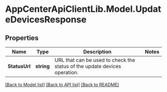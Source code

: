 # AppCenterApiClientLib.Model.UpdateDevicesResponse
## Properties

Name | Type | Description | Notes
------------ | ------------- | ------------- | -------------
**StatusUrl** | **string** | URL that can be used to check the status of the update devices operation. | 

[[Back to Model list]](../README.md#documentation-for-models) [[Back to API list]](../README.md#documentation-for-api-endpoints) [[Back to README]](../README.md)

